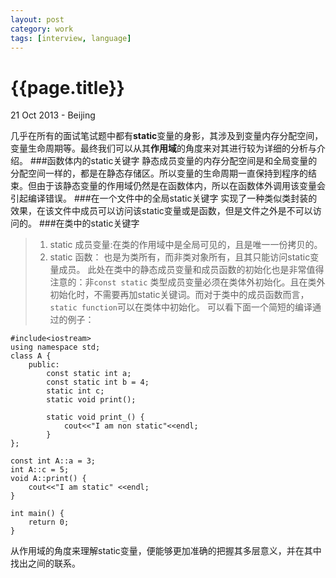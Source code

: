 ```yaml
---
layout: post
category: work
tags: [interview, language]
---
```

{{page.title}}
=============
<p class="meta">21 Oct 2013 - Beijing</p>

几乎在所有的面试笔试题中都有**static**变量的身影，其涉及到变量内存分配空间，变量生命周期等。最终我们可以从其**作用域**的角度来对其进行较为详细的分析与介绍。
###函数体内的static关键字
静态成员变量的内存分配空间是和全局变量的分配空间一样的，都是在静态存储区。所以变量的生命周期一直保持到程序的结束。但由于该静态变量的作用域仍然是在函数体内，所以在函数体外调用该变量会引起编译错误。
###在一个文件中的全局static关键字
实现了一种类似类封装的效果，在该文件中成员可以访问该static变量或是函数，但是文件之外是不可以访问的。
###在类中的static关键字
> 1. static 成员变量:在类的作用域中是全局可见的，且是唯一一份拷贝的。
> 2. static 函数： 也是为类所有，而非类对象所有，且其只能访问static变量成员。
> 此处在类中的静态成员变量和成员函数的初始化也是非常值得注意的：非`const static` 类型成员变量必须在类体外初始化。且在类外初始化时，不需要再加static关键词。而对于类中的成员函数而言，`static function`可以在类体中初始化。   可以看下面一个简短的编译通过的例子：


    #include<iostream>
    using namespace std;
    class A {
        public:
            const static int a;
            const static int b = 4;
            static int c;
            static void print();

            static void print_() {
                cout<<"I am non static"<<endl;
            }
    };

    const int A::a = 3;
    int A::c = 5;
    void A::print() {
        cout<<"I am static" <<endl;
    }

    int main() {
        return 0;
    }

从作用域的角度来理解static变量，便能够更加准确的把握其多层意义，并在其中找出之间的联系。

